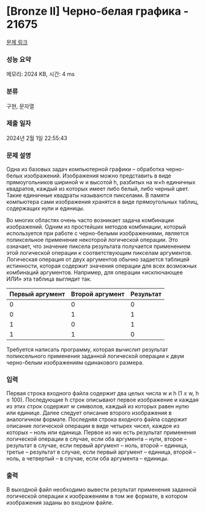 # [Bronze II] Черно-белая графика - 21675 

[문제 링크](https://www.acmicpc.net/problem/21675) 

### 성능 요약

메모리: 2024 KB, 시간: 4 ms

### 분류

구현, 문자열

### 제출 일자

2024년 2월 1일 22:55:43

### 문제 설명

<p>Одна из базовых задач компьютерной графики – обработка черно-белых изображений. Изображения можно представить в виде прямоугольников шириной w и высотой h, разбитых на w×h единичных квадратов, каждый из которых имеет либо белый, либо черный цвет. Такие единичные квадраты называются пикселами. В памяти компьютера сами изображения хранятся в виде прямоугольных таблиц, содержащих нули и единицы.</p>

<p>Во многих областях очень часто возникает задача комбинации изображений. Одним из простейших методов комбинации, который используется при работе с черно-белыми изображениями, является попиксельное применение некоторой логической операции. Это означает, что значение пиксела результата получается применением этой логической операции к соответствующим пикселам аргументов. Логическая операция от двух аргументов обычно задается таблицей истинности, которая содержит значения операции для всех возможных комбинаций аргументов. Например, для операции «исключающее ИЛИ» эта таблица выглядит так.</p>

<table class="table table-bordered th-center td-center table-center-30">
	<thead>
		<tr>
			<th>Первый аргумент</th>
			<th>Второй аргумент</th>
			<th>Результат</th>
		</tr>
	</thead>
	<tbody>
		<tr>
			<td>0</td>
			<td>0</td>
			<td>0</td>
		</tr>
		<tr>
			<td>0</td>
			<td>1</td>
			<td>1</td>
		</tr>
		<tr>
			<td>1</td>
			<td>0</td>
			<td>1</td>
		</tr>
		<tr>
			<td>1</td>
			<td>1</td>
			<td>0</td>
		</tr>
	</tbody>
</table>

<p>Требуется написать программу, которая вычислит результат попиксельного применения заданной логической операции к двум черно-белым изображениям одинакового размера.</p>

### 입력 

 <p>Первая строка входного файла содержит два целых числа w и h (1 ≤ w, h ≤ 100). Последующие h строк описывают первое изображение и каждая из этих строк содержит w символов, каждый из которых равен нулю или единице. Далее следует описание второго изображения в аналогичном формате. Последняя строка входного файла содержит описание логической операции в виде четырех чисел, каждое из которых – ноль или единица. Первое из них есть результат применения логической операции в случае, если оба аргумента – нули, второе – результат в случае, если первый аргумент – ноль, второй – единица, третье – результат в случае, если первый аргумент – единица, второй – ноль, а четвертый – в случае, если оба аргумента – единицы.</p>

### 출력 

 <p>В выходной файл необходимо вывести результат применения заданной логической операции к изображениям в том же формате, в котором изображения заданы во входном файле.</p>

